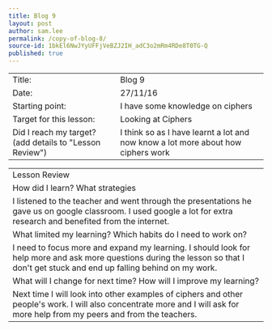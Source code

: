```yaml
---
title: Blog 9
layout: post
author: sam.lee
permalink: /copy-of-blog-8/
source-id: 1bkEl6NwJYyUFFjVeBZJ2IH_adC3o2mRm4RDe8T0TG-Q
published: true
---
```

<table>
  <tr>
    <td>Title:</td>
    <td>Blog 9</td>
  </tr>
  <tr>
    <td>Date:</td>
    <td>27/11/16</td>
  </tr>
  <tr>
    <td>Starting point:</td>
    <td>I have some knowledge on ciphers</td>
  </tr>
  <tr>
    <td>Target for this lesson:</td>
    <td>Looking at Ciphers</td>
  </tr>
  <tr>
    <td>Did I reach my target? 
(add details to "Lesson Review")</td>
    <td>I think so as I have learnt a lot and now know a lot more about how ciphers work</td>
  </tr>
</table>


<table>
  <tr>
    <td>Lesson Review</td>
  </tr>
  <tr>
    <td>How did I learn? What strategies </td>
  </tr>
  <tr>
    <td>I listened to the teacher and went through the presentations he gave us on google classroom. I used google a lot for extra research and benefited from the internet.</td>
  </tr>
  <tr>
    <td>What limited my learning? Which habits do I need to work on? </td>
  </tr>
  <tr>
    <td>I need to focus more and expand my learning. I should look for help more and ask more questions during the lesson so that I don't get stuck and end up falling behind on my work.</td>
  </tr>
  <tr>
    <td>What will I change for next time? How will I improve my learning?</td>
  </tr>
  <tr>
    <td>Next time I will look into other examples of ciphers and other people's work. I will also concentrate more and I will ask for more help from my peers and from the teachers.</td>
  </tr>
</table>


